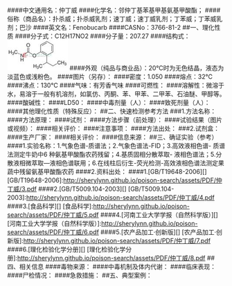 ####中文通用名：仲丁威
####化学名：邻仲丁基苯基甲基氨基甲酸酯；
####俗称（商品名）：扑杀威；扑杀威乳剂；速丁威；速丁威乳剂；丁苯威；丁苯威乳剂；巴沙
####英文名：Fenobucarb
####CASNo：3766-81-2
##一、理化性质
####分子式：C12H17NO2
####分子量：207.27
####结构式：![结构式](./assets/duwu/仲丁威/@0结构式.jpg)
####外观（纯品与商业品）：20℃时为无色结晶，液态为淡蓝色或浅粉色。
####图片（另存）：
####密度：1.050
####熔点：32℃
####沸点：130℃
####气味：有芳香气味
####可燃性：
####溶解性：微溶于水，易溶于一般有机溶剂，如氯仿、丙酮、苯、甲苯、二甲苯、石油醚、甲醇等。
####酸碱性：
####LD50：
####中毒剂量（人）：
####致死剂量（人）：
####其他理化性质（特殊反应）：
##二、快速检测参考方法
###1.方法名称：
####方法原理：
####试剂：
####方法步骤（前处理）：
####试验结果（图片或视频）：
####相关评价：
####注意事项：
####方法出处：
###2.试剂盒：
####生产厂家：
####相关评价：
####信息来源：
##三、确证实验（参考）
####1.实验名称：1.气象色谱-质谱法；2.气象色谱法-FID；3.高效液相色谱- 质谱法测定牛奶中6 种氨基甲酸酯农药残留；4.基质固相分散萃取- 液相色谱法；5.分散液相微萃取—液相色谱联用；6.在线柱后衍生-荧光检测-高效液相色谱法测定果蔬中残留氨基甲酸酯农药
####2.资料出处：
####1.[GB/T19648-2006][]
[GB/T19648-2006]:http://sherylynn.github.io/poison-search/assets/PDF/仲丁威/3.pdf
####2.[GB/T5009.104-2003][]
[GB/T5009.104-2003]:http://sherylynn.github.io/poison-search/assets/PDF/仲丁威/4.pdf
####3.[食品科学][]
[食品科学]:http://sherylynn.github.io/poison-search/assets/PDF/仲丁威/5.pdf
####4.[河南工业大学学报（自然科学版）][]
[河南工业大学学报（自然科学版）]:http://sherylynn.github.io/poison-search/assets/PDF/仲丁威/6.pdf
####5.[农产品加工·创新版][]
[农产品加工·创新版]:http://sherylynn.github.io/poison-search/assets/PDF/仲丁威/7.pdf
####6.[理化检验化学分册][]
[理化检验化学分册]:http://sherylynn.github.io/poison-search/assets/PDF/仲丁威/8.pdf
##四、相关信息
####毒物来源：
####中毒机制及体内代谢：
####临床表现：
####尸检情况：
####急救措施：
##五、典型案例：
